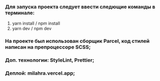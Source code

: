 ### Для запуска проекта следует ввести следющие команды в терминале:
1) yarn install / npm install
2) yarn dev / npm dev

### На проекте был использован сборщик Parcel, код стилей написан на препроцессоре SCSS;
### Доп. технологии: StyleLint, Prettier;
### Деплой: milahra.vercel.app;

